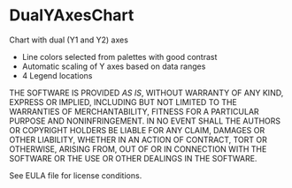 # DualYAxesChart
Chart with dual (Y1 and Y2) axes
- Line colors selected from palettes with good contrast
- Automatic scaling of Y axes based on data ranges
- 4 Legend locations


THE SOFTWARE IS PROVIDED *AS IS*, WITHOUT WARRANTY OF ANY KIND, EXPRESS OR 
IMPLIED, INCLUDING BUT NOT LIMITED TO THE WARRANTIES OF MERCHANTABILITY, 
FITNESS FOR A PARTICULAR PURPOSE AND NONINFRINGEMENT. IN NO EVENT SHALL THE 
AUTHORS OR COPYRIGHT HOLDERS BE LIABLE FOR ANY CLAIM, DAMAGES OR OTHER 
LIABILITY, WHETHER IN AN ACTION OF CONTRACT, TORT OR OTHERWISE, ARISING FROM,
OUT OF OR IN CONNECTION WITH THE SOFTWARE OR THE USE OR OTHER DEALINGS IN
THE SOFTWARE.


See EULA file for license conditions.
